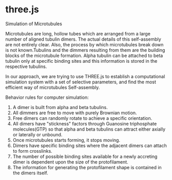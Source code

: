 three.js
========
Simulation of Microtubules

Microtubules are long, hollow tubes which are arranged from a large number of aligned tubulin dimers. The actual details of this self-assembly are not entirely clear. Also, the process by which microtubules break down is not known.Tubulins and the dimmers resulting from them are the building blocks of the microtubule formation. Alpha tubulin can be attached to beta tubulin only at specific binding sites and this information is stored in the respective tubulins.

In our approach, we are trying to use THREE.js to establish a computational simulation system with a set of selective parameters, and find the most efficient way of microtubules Self-assembly.

Behavior rules for computer simulation:

1. A dimer is built from alpha and beta tubulins.
2. All dimmers are free to move with purely Brownian motion.
3. Free dimers can randomly rotate to achieve a specific orientation.
4. All dimers have "stickness" factors through Guanosine triphosphate molecules(GTP) so that alpha and beta tubulins can attract either axially or laterally or unbound.
5. Once microtubules starts forming, it stops moving.
6. Dimers have specific binding sites where the adjacent dimers can attach to form crosslinks.
7. The number of possible binding sites available for a newly accreting dimer is dependent upon the size of the protofilament.
8. The information for generating the protofilament shape is contained in the dimers itself.

